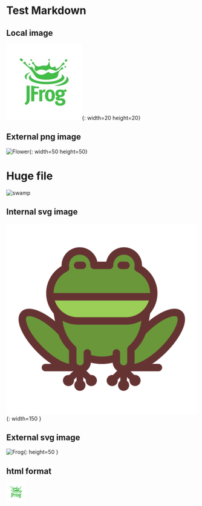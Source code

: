# Test Markdown

## Local image 

![JFrog](./jfrog.jpg){: width=20 height=20}

## External png image

![Flower](https://images.vexels.com/media/users/3/183743/isolated/lists/44814ff812b9c94eb03450bc2a1bd667-tropical-flowers-leaf-arrangement.png){: width=50 height=50}

# Huge file
![swamp](https://www.ducks.ca/assets/2023/03/swamp_copy.jpg)

## Internal svg image

![Frog](./frog-svgrepo-com.svg){: width=150  }

## External svg image

![Frog](https://www.svgrepo.com/download/500113/frog.svg){: height=50  }

## html format

<img src="./jfrog.jpg" alt="Alt Text" width="50" height="50">